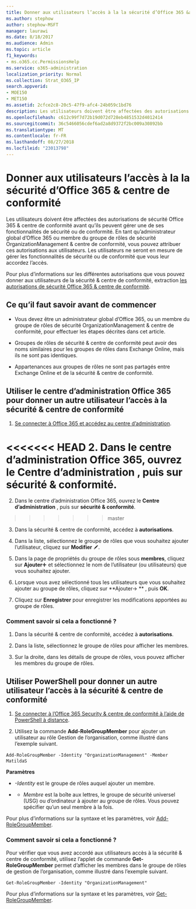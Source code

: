```yaml
---
title: Donner aux utilisateurs l’accès à la la sécurité d’Office 365 &amp; centre de conformité
ms.author: stephow
author: stephow-MSFT
manager: laurawi
ms.date: 8/18/2017
ms.audience: Admin
ms.topic: article
f1_keywords:
- ms.o365.cc.PermissionsHelp
ms.service: o365-administration
localization_priority: Normal
ms.collection: Strat_O365_IP
search.appverid:
- MOE150
- MET150
ms.assetid: 2cfce2c8-20c5-47f9-afc4-24b059c1bd76
description: Les utilisateurs doivent être affectées des autorisations de sécurité Office 365 &amp; centre de conformité avant qu’ils peuvent gérer une de ses fonctionnalités de sécurité ou de conformité.
ms.openlocfilehash: c612c99f7d72b19d072d728eb4851532d4012414
ms.sourcegitcommit: 36c5466056cdef6ad2a8d9372f2bc009a30892bb
ms.translationtype: MT
ms.contentlocale: fr-FR
ms.lasthandoff: 08/27/2018
ms.locfileid: "23013798"
---
```

# <a name="give-users-access-to-the-office-365-security-amp-compliance-center"></a>Donner aux utilisateurs l’accès à la la sécurité d’Office 365 &amp; centre de conformité

Les utilisateurs doivent être affectées des autorisations de sécurité Office 365 &amp; centre de conformité avant qu’ils peuvent gérer une de ses fonctionnalités de sécurité ou de conformité. En tant qu’administrateur global d’Office 365 ou membre du groupe de rôles de sécurité OrganizationManagement &amp; centre de conformité, vous pouvez attribuer ces autorisations aux utilisateurs. Les utilisateurs ne seront en mesure de gérer les fonctionnalités de sécurité ou de conformité que vous leur accordez l’accès. 
  
Pour plus d’informations sur les différentes autorisations que vous pouvez donner aux utilisateurs de la sécurité &amp; centre de conformité, extraction [les autorisations de sécurité Office 365 &amp; centre de conformité](permissions-in-the-security-and-compliance-center.md).
  
## <a name="what-do-you-need-to-know-before-you-begin"></a>Ce qu’il faut savoir avant de commencer

- Vous devez être un administrateur global d’Office 365, ou un membre du groupe de rôles de sécurité OrganizationManagement &amp; centre de conformité, pour effectuer les étapes décrites dans cet article.
    
- Groupes de rôles de sécurité &amp; centre de conformité peut avoir des noms similaires pour les groupes de rôles dans Exchange Online, mais ils ne sont pas identiques. 
    
- Appartenances aux groupes de rôles ne sont pas partagés entre Exchange Online et de la sécurité &amp; centre de conformité.
    
## <a name="use-the-office-365-admin-center-to-give-another-user-access-to-the-security-amp-compliance-center"></a>Utiliser le centre d’administration Office 365 pour donner un autre utilisateur l’accès à la sécurité &amp; centre de conformité

1. [Se connecter à Office 365 et accédez au centre d’administration](https://go.microsoft.com/fwlink/p/?LinkId=525275).
    
<<<<<<< HEAD
2. Dans le centre d’administration Office 365, ouvrez le **Centre d’administration** , puis sur **sécurité &amp; conformité**. 
=======
2. Dans le centre d’administration Office 365, ouvrez le **Centre d’administration** , puis sur **sécurité &amp; conformité**. 
>>>>>>> master
    
3. Dans la sécurité &amp; centre de conformité, accédez à **autorisations**.
    
4. Dans la liste, sélectionnez le groupe de rôles que vous souhaitez ajouter l’utilisateur, cliquez sur **Modifier** ![icône Modifier](media/O365_MDM_CreatePolicy_EditIcon.gif).
    
5. Dans la page de propriétés du groupe de rôles sous **membres**, cliquez sur **Ajouter**![ajouter une icône](media/ITPro-EAC-AddIcon.gif) et sélectionnez le nom de l’utilisateur (ou utilisateurs) que vous souhaitez ajouter. 
    
6. Lorsque vous avez sélectionné tous les utilisateurs que vous souhaitez ajouter au groupe de rôles, cliquez sur **Ajouter-\> ** , puis **OK**.
    
7. Cliquez sur **Enregistrer** pour enregistrer les modifications apportées au groupe de rôles. 
    
### <a name="how-do-you-know-this-worked"></a>Comment savoir si cela a fonctionné ?

1. Dans la sécurité &amp; centre de conformité, accédez à **autorisations**.
    
2. Dans la liste, sélectionnez le groupe de rôles pour afficher les membres.
    
3. Sur la droite, dans les détails de groupe de rôles, vous pouvez afficher les membres du groupe de rôles.
    
## <a name="use-powershell-to-give-another-user-access-to-the-security-amp-compliance-center"></a>Utiliser PowerShell pour donner un autre utilisateur l’accès à la sécurité &amp; centre de conformité

1. [Se connecter à l’Office 365 Security &amp; centre de conformité à l’aide de PowerShell à distance](https://go.microsoft.com/fwlink/p/?LinkID=627084).
    
2. Utilisez la commande **Add-RoleGroupMember** pour ajouter un utilisateur au rôle Gestion de l’organisation, comme illustré dans l’exemple suivant. 
    
  ```
  Add-RoleGroupMember -Identity "OrganizationManagement" -Member MatildaS
  
  ```

 **Paramètres**
  
-  _-Identity_ est le groupe de rôles auquel ajouter un membre. 
    
- - _Membre_ est la boîte aux lettres, le groupe de sécurité universel (USG) ou d’ordinateur à ajouter au groupe de rôles. Vous pouvez spécifier qu’un seul membre à la fois. 
    
Pour plus d’informations sur la syntaxe et les paramètres, voir [Add-RoleGroupMember](https://go.microsoft.com/fwlink/p/?LinkId=510859).
  
### <a name="how-do-you-know-this-worked"></a>Comment savoir si cela a fonctionné ?

Pour vérifier que vous avez accordé aux utilisateurs accès à la sécurité &amp; centre de conformité, utilisez l’applet de commande **Get-RoleGroupMember** permet d’afficher les membres dans le groupe de rôles de gestion de l’organisation, comme illustré dans l’exemple suivant. 
  
```
Get-RoleGroupMember -Identity "OrganizationManagement"

```

Pour plus d’informations sur la syntaxe et les paramètres, voir [Get-RoleGroupMember](https://go.microsoft.com/fwlink/p/?LinkId=510860).
  

